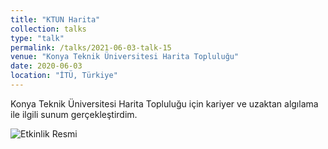 ```yaml
---
title: "KTUN Harita"
collection: talks
type: "talk"
permalink: /talks/2021-06-03-talk-15
venue: "Konya Teknik Üniversitesi Harita Topluluğu"
date: 2020-06-03
location: "İTÜ, Türkiye"
---
```


Konya Teknik Üniversitesi Harita Topluluğu için kariyer ve uzaktan algılama ile ilgili sunum gerçekleştirdim.

![Etkinlik Resmi](https://raw.githubusercontent.com/kalkan/kalkan.github.io/master/images/ktunharita.png)
  
